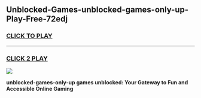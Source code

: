 
## Unblocked-Games-unblocked-games-only-up-Play-Free-72edj
<h3>
<a href="https://premium76.site?title=unblocked-games-only-up&ref=18A">CLICK TO PLAY</a></h3>
<hr>

<h3>
<a href="https://premium76.site?title=unblocked-games-only-up&ref=18A">CLICK 2 PLAY</a>
  
</h3>

<a href="https://premium76.site?title=unblocked-games-only-up&ref=18A"><img src="https://clearcache.store/games.png"></a>


**unblocked-games-only-up games unblocked: Your Gateway to Fun and Accessible Online Gaming**
